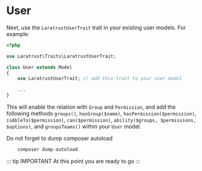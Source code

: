# User

Next, use the `LaratrustUserTrait` trait in your existing user models. For example:

```php
<?php

use Laratrust\Traits\LaratrustUserTrait;

class User extends Model
{
    use LaratrustUserTrait; // add this trait to your user model

    ...
}
```

This will enable the relation with `Group` and `Permission`, and add the following methods `groups()`, `hasGroup($name)`, `hasPermission($permission)`, `isAbleTo($permission)`, `can($permission)`, `ability($groups, $permissions, $options)`, and `groupsTeams()` within your `User` model.

Do not forget to dump composer autoload

```bash
    composer dump-autoload
```

::: tip IMPORTANT
At this point you are ready to go
:::
